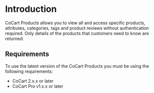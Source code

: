 # Introduction #

CoCart Products allows you to view all and access specific products, attributes, categories, tags and product reviews without authentication required. Only details of the products that customers need to know are returned.

## Requirements ##

To use the latest version of the CoCart Products you must be using the following requirements:

* CoCart 2.x.x or later
* CoCart Pro v1.x.x or later
